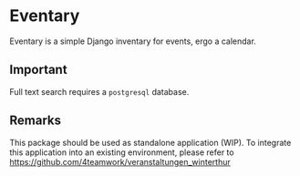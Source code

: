 # Eventary

Eventary is a simple Django inventary for events, ergo a calendar.

## Important

Full text search requires a `postgresql` database.

## Remarks

This package should be used as standalone application (WIP).
To integrate this application into an existing environment, please refer to https://github.com/4teamwork/veranstaltungen_winterthur
